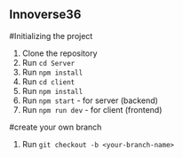 ## Innoverse36

#Initializing the project

1. Clone the repository
2. Run `cd Server`
3. Run `npm install`
4. Run `cd client`
5. Run `npm install`
6. Run `npm start` - for server (backend)
7. Run `npm run dev` - for client (frontend)


#create your own branch

1. Run `git checkout -b <your-branch-name>`


